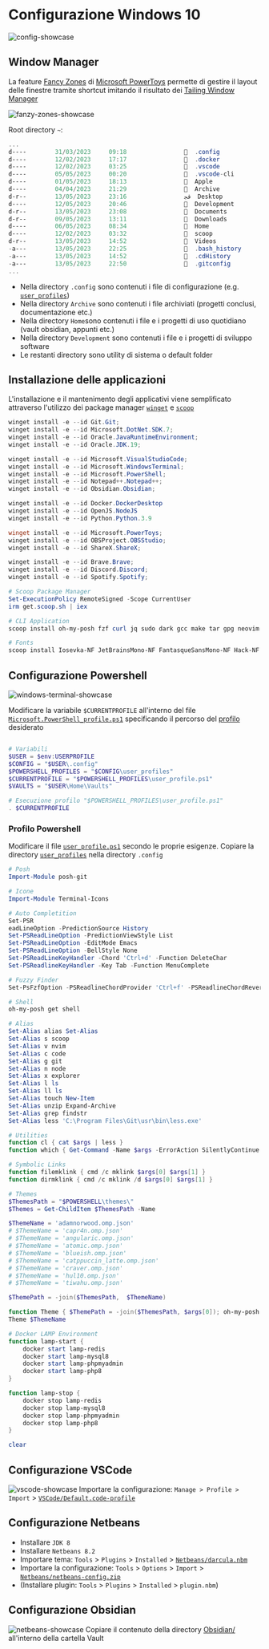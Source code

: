 # Configurazione Windows 10
![config-showcase](assets/search.png)


## Window Manager 
La feature [Fancy Zones](https://learn.microsoft.com/en-us/windows/powertoys/fancyzones) di [Microsoft PowerToys](https://learn.microsoft.com/it-it/windows/powertoys/install) permette di gestire il layout delle finestre tramite shortcut imitando il risultato dei [Tailing Window Manager](https://en.wikipedia.org/wiki/Tiling_window_manager)

![fanzy-zones-showcase](assets/fancy-zones.gif)



Root directory `~`:
```ps1
...
d----        31/03/2023     09:18                  .config
d----        12/02/2023     17:17                  .docker
d----        12/02/2023     03:25                  .vscode
d----        05/05/2023     00:20                  .vscode-cli
d----        01/05/2023     18:13                  Apple
d----        04/04/2023     21:29                  Archive
d-r--        13/05/2023     23:16                ﲾ  Desktop
d----        12/05/2023     20:46                  Development
d-r--        13/05/2023     23:08                  Documents
d-r--        09/05/2023     13:11                  Downloads
d----        06/05/2023     08:34                  Home
d----        12/02/2023     03:32                  scoop
d-r--        13/05/2023     14:52                  Videos
-a---        13/05/2023     22:25                  .bash_history
-a---        13/05/2023     14:52                  .cdHistory
-a---        13/05/2023     22:50                  .gitconfig
...
```
- Nella directory `.config` sono contenuti i file di configurazione (e.g. [`user_profiles`](./Powershell/user_profiles))
- Nella directory `Archive` sono contenuti i file archiviati (progetti conclusi, documentazione etc.)
- Nella directory `Home`sono contenuti i file e i progetti di uso quotidiano (vault obsidian, appunti etc.)
- Nella directory `Development` sono contenuti i file e i progetti di sviluppo software 
- Le restanti directory sono utility di sistema o default folder

## Installazione delle applicazioni
L'installazione e il mantenimento degli applicativi viene semplificato attraverso l'utilizzo dei package manager [`winget`](https://winget.run/) e [`scoop`](https://scoop.sh/)

```ps1
winget install -e --id Git.Git;
winget install -e --id Microsoft.DotNet.SDK.7;
winget install -e --id Oracle.JavaRuntimeEnvironment;
winget install -e --id Oracle.JDK.19;

winget install -e --id Microsoft.VisualStudioCode;
winget install -e --id Microsoft.WindowsTerminal;
winget install -e --id Microsoft.PowerShell;
winget install -e --id Notepad++.Notepad++;
winget install -e --id Obsidian.Obsidian;

winget install -e --id Docker.DockerDesktop
winget install -e --id OpenJS.NodeJS
winget install -e --id Python.Python.3.9

winget install -e --id Microsoft.PowerToys;
winget install -e --id OBSProject.OBSStudio;
winget install -e --id ShareX.ShareX;

winget install -e --id Brave.Brave;
winget install -e --id Discord.Discord;
winget install -e --id Spotify.Spotify;

# Scoop Package Manager
Set-ExecutionPolicy RemoteSigned -Scope CurrentUser
irm get.scoop.sh | iex

# CLI Application
scoop install oh-my-posh fzf curl jq sudo dark gcc make tar gpg neovim

# Fonts
scoop install Iosevka-NF JetBrainsMono-NF FantasqueSansMono-NF Hack-NF Cascadia-Code
```

## Configurazione Powershell
![windows-terminal-showcase](assets/windows-terminal.png)

Modificare la variabile `$CURRENTPROFILE` all'interno del file [`Microsoft.PowerShell_profile.ps1`](PowerShell/Microsoft.PowerShell_profile.ps1) specificando il percorso del [profilo](https://learn.microsoft.com/en-us/powershell/module/microsoft.powershell.core/about/about_profiles?view=powershell-7.3) desiderato
```ps1

# Variabili
$USER = $env:USERPROFILE
$CONFIG = "$USER\.config"
$POWERSHELL_PROFILES = "$CONFIG\user_profiles"
$CURRENTPROFILE = "$POWERSHELL_PROFILES\user_profile.ps1"
$VAULTS = "$USER\Home\Vaults"

# Esecuzione profilo "$POWERSHELL_PROFILES\user_profile.ps1"
. $CURRENTPROFILE
```

### Profilo Powershell
Modificare il file [`user_profile.ps1`](./PowerShell/user_profiles/user_profile.ps1) secondo le proprie esigenze. Copiare la directory [`user_profiles`](/PowerShell/user_profiles/) nella directory `.config`

```ps1
# Posh
Import-Module posh-git

# Icone
Import-Module Terminal-Icons

# Auto Completition
Set-PSR
eadLineOption -PredictionSource History
Set-PSReadLineOption -PredictionViewStyle List
Set-PSReadLineOption -EditMode Emacs
Set-PSReadLineOption -BellStyle None
Set-PSReadLineKeyHandler -Chord 'Ctrl+d' -Function DeleteChar
Set-PSReadlineKeyHandler -Key Tab -Function MenuComplete

# Fuzzy Finder
Set-PsFzfOption -PSReadlineChordProvider 'Ctrl+f' -PSReadlineChordReverseHistory 'Ctrl+r'

# Shell
oh-my-posh get shell

# Alias
Set-Alias alias Set-Alias
Set-Alias s scoop
Set-Alias v nvim
Set-Alias c code
Set-Alias g git
Set-Alias n node
Set-Alias x explorer
Set-Alias l ls
Set-Alias ll ls
Set-Alias touch New-Item
Set-Alias unzip Expand-Archive
Set-Alias grep findstr
Set-Alias less 'C:\Program Files\Git\usr\bin\less.exe'

# Utilities
function cl { cat $args | less }
function which { Get-Command -Name $args -ErrorAction SilentlyContinue | Select-Object -ExpandProperty Path -ErrorAction SilentlyContinue }

# Symbolic Links
function filemklink { cmd /c mklink $args[0] $args[1] }
function dirmklink { cmd /c mklink /d $args[0] $args[1] }

# Themes
$ThemesPath = "$POWERSHELL\themes\"
$Themes = Get-ChildItem $ThemesPath -Name

$ThemeName = 'adamnorwood.omp.json'
# $ThemeName = 'capr4n.omp.json'
# $ThemeName = 'angularic.omp.json'
# $ThemeName = 'atomic.omp.json'
# $ThemeName = 'blueish.omp.json'
# $ThemeName = 'catppuccin_latte.omp.json'
# $ThemeName = 'craver.omp.json'
# $ThemeName = 'hul10.omp.json'
# $ThemeName = 'tiwahu.omp.json'

$ThemePath = -join($ThemesPath,  $ThemeName)

function Theme { $ThemePath = -join($ThemesPath, $args[0]); oh-my-posh init pwsh --config $ThemePath | Invoke-Expression }
Theme $ThemeName

# Docker LAMP Environment
function lamp-start {
    docker start lamp-redis
    docker start lamp-mysql8
    docker start lamp-phpmyadmin
    docker start lamp-php8
}

function lamp-stop {
    docker stop lamp-redis
    docker stop lamp-mysql8
    docker stop lamp-phpmyadmin
    docker stop lamp-php8
}

clear
```

## Configurazione VSCode
![vscode-showcase](assets/vscode.png)
Importare la configurazione: `Manage > Profile > Import` > [`VSCode/Default.code-profile`](VSCode/Default.code-profile)

## Configurazione Netbeans
- Installare `JDK 8`
- Installare `Netbeans 8.2`
- Importare tema: `Tools` > `Plugins` > `Installed` > [`Netbeans/darcula.nbm`](Netbeans/darcula.nbm)
- Importare la configurazione: `Tools` > `Options` > `Import` > [`Netbeans/netbeans-config.zip`](Netbeans/netbeans-config.zip)
- (Installare plugin: `Tools` > `Plugins` > `Installed` > `plugin.nbm`)

## Configurazione Obsidian 
![netbeans-showcase](assets/netbeans.png)
Copiare il contenuto della directory [Obsidian/](Obsidian/) all'interno della cartella Vault